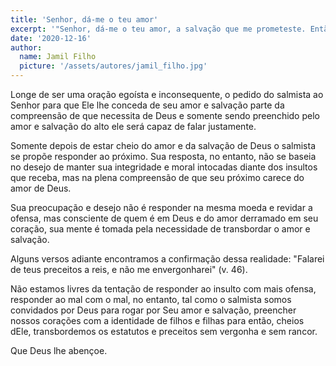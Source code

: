 ```yaml
---
title: 'Senhor, dá-me o teu amor'
excerpt: '"Senhor, dá-me o teu amor, a salvação que me prometeste. Então poderei responder aos que me insultam, pois confio em tua palavra." (Salmo 119.41, 42)'
date: '2020-12-16'
author:
  name: Jamil Filho
  picture: '/assets/autores/jamil_filho.jpg'
---
```


Longe de ser uma oração egoísta e inconsequente, o pedido do salmista ao Senhor para que Ele lhe conceda de seu amor e salvação parte da compreensão de que necessita de Deus e somente sendo preenchido pelo amor e salvação do alto ele será capaz de falar justamente.

Somente depois de estar cheio do amor e da salvação de Deus o salmista se propõe responder ao próximo. Sua resposta, no entanto, não se baseia no desejo de manter sua integridade e moral intocadas diante dos insultos que receba, mas na plena compreensão de que seu próximo carece do amor de Deus.

Sua preocupação e desejo não é responder na mesma moeda e revidar a ofensa, mas consciente de quem é em Deus e do amor derramado em seu coração, sua mente é tomada pela necessidade de transbordar o amor e salvação.

Alguns versos adiante encontramos a confirmação dessa realidade: "Falarei de teus preceitos a reis, e não me envergonharei" (v. 46).

Não estamos livres da tentação de responder ao insulto com mais ofensa, responder ao mal com o mal, no entanto, tal como o salmista somos convidados por Deus para rogar por Seu amor e salvação, preencher nossos corações com a identidade de filhos e filhas para então, cheios dEle, transbordemos os estatutos e preceitos sem vergonha e sem rancor.

Que Deus lhe abençoe.